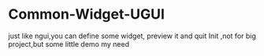 # Common-Widget-UGUI
just like ngui,you can define some widget, preview it and quit Init ,not for big project,but some little demo my need
